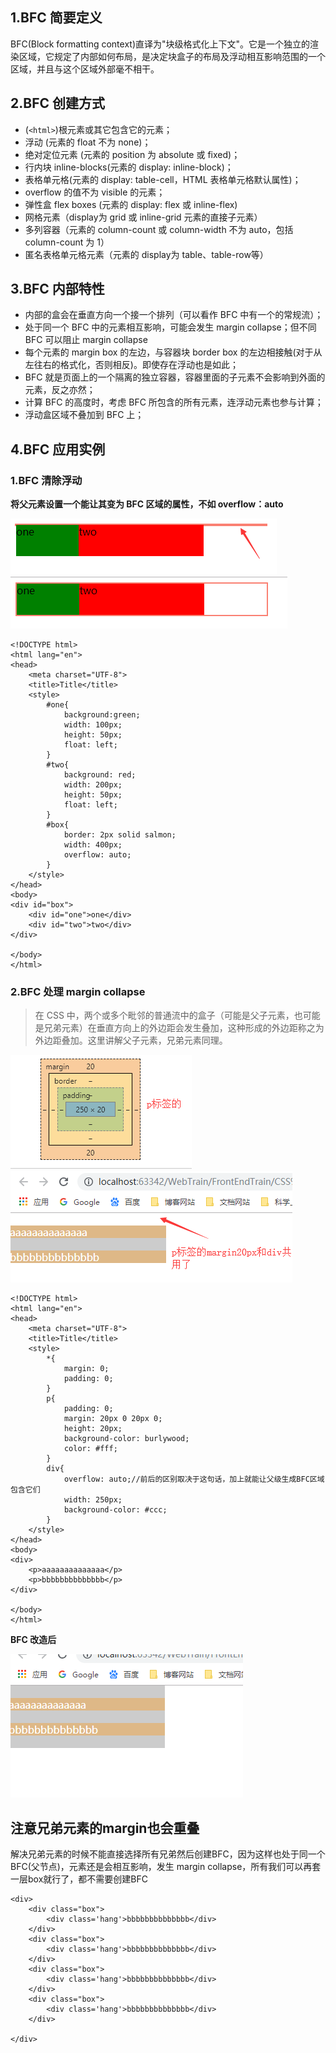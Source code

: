 ## 1.BFC 简要定义

BFC(Block formatting context)直译为"块级格式化上下文"。它是一个独立的渲染区域，它规定了内部如何布局，是决定块盒子的布局及浮动相互影响范围的一个区域，并且与这个区域外部毫不相干。

## 2.BFC 创建方式

- (`<html>`)根元素或其它包含它的元素；
- 浮动 (元素的 float 不为 none)；
- 绝对定位元素 (元素的 position 为 absolute 或 fixed)；
- 行内块 inline-blocks(元素的 display: inline-block)；
- 表格单元格(元素的 display: table-cell，HTML 表格单元格默认属性)；
- overflow 的值不为 visible 的元素；
- 弹性盒 flex boxes (元素的 display: flex 或 inline-flex)
- 网格元素（display为 grid 或 inline-grid 元素的直接子元素）
- 多列容器（元素的 column-count 或 column-width 不为 auto，包括 column-count 为 1）
- 匿名表格单元格元素（元素的 display为 table、table-row等）

## 3.BFC 内部特性

- 内部的盒会在垂直方向一个接一个排列（可以看作 BFC 中有一个的常规流）；
- 处于同一个 BFC 中的元素相互影响，可能会发生 margin collapse；但不同 BFC 可以阻止 margin collapse
- 每个元素的 margin box 的左边，与容器块 border box 的左边相接触(对于从左往右的格式化，否则相反)。即使存在浮动也是如此；
- BFC 就是页面上的一个隔离的独立容器，容器里面的子元素不会影响到外面的元素，反之亦然；
- 计算 BFC 的高度时，考虑 BFC 所包含的所有元素，连浮动元素也参与计算；
- 浮动盒区域不叠加到 BFC 上；

## 4.BFC 应用实例

### 1.BFC 清除浮动

**将父元素设置一个能让其变为 BFC 区域的属性，不如 overflow：auto**

![图片描述](/img/blog/14/1.png)
![图片描述](/img/blog/14/2.png)

```
<!DOCTYPE html>
<html lang="en">
<head>
    <meta charset="UTF-8">
    <title>Title</title>
    <style>
        #one{
            background:green;
            width: 100px;
            height: 50px;
            float: left;
        }
        #two{
            background: red;
            width: 200px;
            height: 50px;
            float: left;
        }
        #box{
            border: 2px solid salmon;
            width: 400px;
            overflow: auto;
        }
    </style>
</head>
<body>
<div id="box">
    <div id="one">one</div>
    <div id="two">two</div>
</div>

</body>
</html>
```

### 2.BFC 处理 margin collapse

> 在 CSS 中，两个或多个毗邻的普通流中的盒子（可能是父子元素，也可能是兄弟元素）在垂直方向上的外边距会发生叠加，这种形成的外边距称之为外边距叠加。这里讲解父子元素，兄弟元素同理。

![图片描述](/img/blog/14/3.png)
![图片描述](/img/blog/14/4.png)

```
<!DOCTYPE html>
<html lang="en">
<head>
    <meta charset="UTF-8">
    <title>Title</title>
    <style>
        *{
            margin: 0;
            padding: 0;
        }
        p{
            padding: 0;
            margin: 20px 0 20px 0;
            height: 20px;
            background-color: burlywood;
            color: #fff;
        }
        div{
            overflow: auto;//前后的区别取决于这句话，加上就能让父级生成BFC区域包含它们
            width: 250px;
            background-color: #ccc;
        }
    </style>
</head>
<body>
<div>
    <p>aaaaaaaaaaaaaa</p>
    <p>bbbbbbbbbbbbbb</p>
</div>

</body>
</html>
```

**BFC 改造后**

![图片描述](/img/blog/14/5.png)

## 注意兄弟元素的margin也会重叠

解决兄弟元素的时候不能直接选择所有兄弟然后创建BFC，因为这样也处于同一个 BFC(父节点)，元素还是会相互影响，发生 margin collapse，所有我们可以再套一层box就行了，都不需要创建BFC

```
<div>
    <div class="box">
        <div class='hang'>bbbbbbbbbbbbbb</div>
    </div>
    <div class="box">
        <div class='hang'>bbbbbbbbbbbbbb</div>
    </div>
    <div class="box">
        <div class='hang'>bbbbbbbbbbbbbb</div>
    </div>
    <div class="box">
        <div class='hang'>bbbbbbbbbbbbbb</div>
    </div>
    
</div>
```